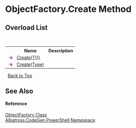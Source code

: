 # ObjectFactory.Create Method 
 


## Overload List
&nbsp;<table><tr><th></th><th>Name</th><th>Description</th></tr><tr><td>![Public method](media/pubmethod.gif "Public method")</td><td><a href="M_Albatross_CodeGen_PowerShell_ObjectFactory_Create__1.md">Create(T)()</a></td><td /></tr><tr><td>![Public method](media/pubmethod.gif "Public method")</td><td><a href="M_Albatross_CodeGen_PowerShell_ObjectFactory_Create.md">Create(Type)</a></td><td /></tr></table>&nbsp;
<a href="#objectfactory.create-method">Back to Top</a>

## See Also


#### Reference
<a href="T_Albatross_CodeGen_PowerShell_ObjectFactory.md">ObjectFactory Class</a><br /><a href="N_Albatross_CodeGen_PowerShell.md">Albatross.CodeGen.PowerShell Namespace</a><br />